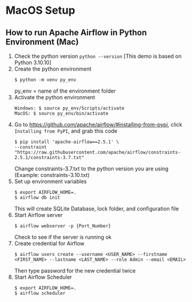 # MacOS Setup

## How to run Apache Airflow in Python Environment (Mac)
1. Check the python version `python --version` [This demo is based on Python 3.10.10]
2. Create the python environment
    ```
    $ python -m venv py_env
    ```
    py_env = name of the environment folder
3. Activate the python environment
    ```
    Windows: $ source py_env/Scripts/activate
    MacOS: $ source py_env/bin/activate
    ```
4. Go to https://github.com/apache/airflow/#installing-from-pypi, click `Installing from PyPI`, and grab this code
    ```
    $ pip install 'apache-airflow==2.5.1' \
    --constraint "https://raw.githubusercontent.com/apache/airflow/constraints-2.5.1/constraints-3.7.txt"
    ```
    Change constraints-3.7.txt to the python version you are using (Example: constraints-3.10.txt)
5. Set up environment variables
    ```
    $ export AIRFLOW_HOME=.
    $ airflow db init
    ```
    This will create SQLite Database, lock folder, and configuration file
6. Start Airflow server
    ```
    $ airflow webserver -p {Port_Number}
    ```
    Check to see if the server is running ok
7. Create credential for Airflow 
    ```
    $ airflow users create --username <USER_NAME> --firstname <FIRST_NAME> --lastname <LAST_NAME> --role Admin --email <EMAIL>
    ```
    Then type password for the new credential twice
8. Start Airflow Scheduler
    ```
    $ export AIRFLOW_HOME=.
    $ airflow scheduler
    ```
